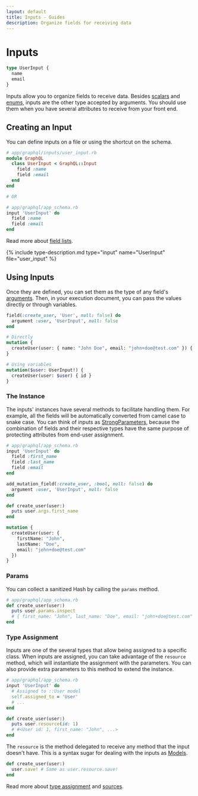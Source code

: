 ```yaml
---
layout: default
title: Inputs - Guides
description: Organize fields for receiving data
---
```


# Inputs

```graphql
type UserInput {
  name
  email
}
```

Inputs allow you to organize fields to receive data. Besides [scalars](/guide/scalars) and
[enums](/guide/enums), inputs are the other type accepted by arguments. You should use
them when you have several attributes to receive from your front end.

## Creating an Input

You can define inputs on a file or using the shortcut on the schema.

```ruby
# app/graphql/inputs/user_input.rb
module GraphQL
  class UserInput < GraphQL::Input
    field :name
    field :email
  end
end

# OR

# app/graphql/app_schema.rb
input 'UserInput' do
  field :name
  field :email
end
```

Read more about [field lists](/guides/field-lists).

{% include type-description.md type="input" name="UserInput" file="user_input" %}

## Using Inputs

Once they are defined, you can set them as the type of any field's [arguments](/guides/arguments).
Then, in your execution document, you can pass the values directly or through variables.

```ruby
field(:create_user, 'User', null: false) do
  argument :user, 'UserInput', null: false
end
```

```graphql
# Directly
mutation {
  createUser(user: { name: "John Doe", email: "john+doe@test.com" }) { id }
}

# Using variables
mutation($user: UserInput!) {
  createUser(user: $user) { id }
}
```

### The Instance

The inputs' instances have several methods to facilitate handling them. For example,
all the fields will be automatically converted from camel case to snake case. You can
think of inputs as
<a href="https://edgeapi.rubyonrails.org/classes/ActionController/StrongParameters.html" target="_blank" rel="external nofollow">StrongParameters</a>,
because the combination of fields and their respective types have the same purpose of
protecting attributes from end-user assignment.

```ruby
# app/graphql/app_schema.rb
input 'UserInput' do
  field :first_name
  field :last_name
  field :email
end

add_mutation_field(:create_user, :bool, null: false) do
  argument :user, 'UserInput', null: false
end

def create_user(user:)
  puts user.args.first_name
end
```

```graphql
mutation {
  createUser(user: {
    firstName: "John",
    lastName: "Doe",
    email: "john+doe@test.com"
  })
}
```

### Params

You can collect a sanitized Hash by calling the `params` method.

```ruby
# app/graphql/app_schema.rb
def create_user(user:)
  puts user.params.inspect
  # { first_name: "John", last_name: "Doe", email: "john+doe@test.com" }
end
```

### Type Assignment

Inputs are one of the several types that allow being assigned to a specific class.
When inputs are assigned, you can take advantage of the `resource` method, which will
instantiate the assignment with the parameters. You can also provide extra parameters
to this method to extend the instance.

```ruby
# app/graphql/app_schema.rb
input 'UserInput' do
  # Assigned to ::User model
  self.assigned_to = 'User'
  # ...
end

def create_user(user:)
  puts user.resource(id: 1)
  # #<User id: 1, first_name: "John", ...>
end
```

The `resource` is the method delegated to receive any method that the input doesn't have.
This is a syntax sugar for dealing with the inputs as
<a href="https://api.rubyonrails.org/classes/ActiveRecord/Base.html" target="_blank" rel="external nofollow">Models</a>.

```ruby
def create_user(user:)
  user.save! # Same as user.resource.save!
end
```

Read more about [type assignment](/guides/advanced/type-assignment) and [sources](/guides/sources).
